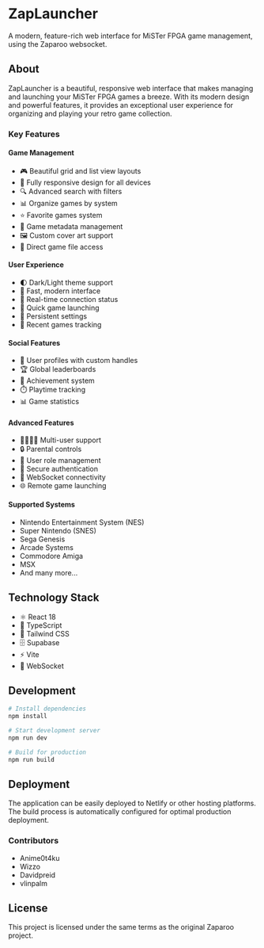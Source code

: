 # ZapLauncher

A modern, feature-rich web interface for MiSTer FPGA game management, using the Zaparoo websocket.

## About

ZapLauncher is a beautiful, responsive web interface that makes managing and launching your MiSTer FPGA games a breeze. With its modern design and powerful features, it provides an exceptional user experience for organizing and playing your retro game collection.

### Key Features

#### Game Management
- 🎮 Beautiful grid and list view layouts
- 📱 Fully responsive design for all devices
- 🔍 Advanced search with filters
- 📊 Organize games by system
- ⭐ Favorite games system
- 📝 Game metadata management
- 🖼️ Custom cover art support
- 📂 Direct game file access

#### User Experience
- 🌓 Dark/Light theme support
- 🚀 Fast, modern interface
- 🔄 Real-time connection status
- 🎯 Quick game launching
- 💾 Persistent settings
- 🏃 Recent games tracking

#### Social Features
- 👤 User profiles with custom handles
- 🏆 Global leaderboards
- 🎯 Achievement system
- ⏱️ Playtime tracking
- 📊 Game statistics

#### Advanced Features
- 👨‍👩‍👧‍👦 Multi-user support
- 🔒 Parental controls
- 👥 User role management
- 🔐 Secure authentication
- 🔄 WebSocket connectivity
- 🌐 Remote game launching

#### Supported Systems
- Nintendo Entertainment System (NES)
- Super Nintendo (SNES)
- Sega Genesis
- Arcade Systems
- Commodore Amiga
- MSX
- And many more...

## Technology Stack

- ⚛️ React 18
- 🔷 TypeScript
- 🎨 Tailwind CSS
- 🗄️ Supabase
- ⚡ Vite
- 🔌 WebSocket

## Development

```bash
# Install dependencies
npm install

# Start development server
npm run dev

# Build for production
npm run build
```

## Deployment

The application can be easily deployed to Netlify or other hosting platforms. The build process is automatically configured for optimal production deployment.

### Contributors
- Anime0t4ku
- Wizzo
- Davidpreid
- vlinpalm

## License

This project is licensed under the same terms as the original Zaparoo project.
